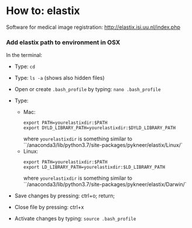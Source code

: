 # How to: elastix

Software for medical image registration: http://elastix.isi.uu.nl/index.php

### Add elastix path to environment in OSX

In the terminal:

- Type: ``cd``
- Type: ``ls -a`` (shows also hidden files)
- Open or create ``.bash_profile`` by typing: ``nano .bash_profile``
- Type: 
  - Mac:
    ```
    export PATH=yourelastixdir:$PATH
    export DYLD_LIBRARY_PATH=yourelastixdir:$DYLD_LIBRARY_PATH
    ```
    where ``yourelastixdir`` is something similar to ``/anaconda3/lib/python3.7/site-packages/pykneer/elastix/Linux/`
  - Linux: 
    ```
    export PATH=yourelastixdir:$PATH
    export LD_LIBRARY_PATH=yourelastixdir:$LD_LIBRARY_PATH
    ```
    where ``yourelastixdir`` is something similar to ``/anaconda3/lib/python3.7/site-packages/pykneer/elastix/Darwin/`

- Save changes by pressing: ctrl+o; return;
- Close file by pressing: ctrl+x
- Activate changes by typing: ``source .bash_profile``
